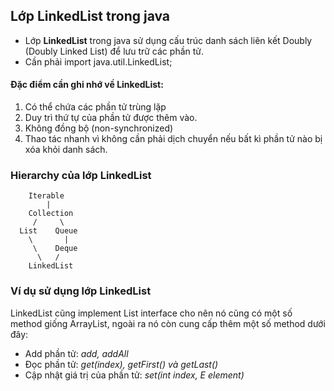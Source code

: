 ## Lớp LinkedList trong java
- Lớp **LinkedList** trong java sử dụng cấu trúc danh sách liên kết Doubly (Doubly Linked List) để lưu trữ các phần tử.
- Cần phải import java.util.LinkedList;
#### Đặc điểm cần ghi nhớ về LinkedList:
1. Có thể chứa các phần tử trùng lặp
2. Duy trì thứ tự của phần tử được thêm vào.
3. Không đồng bộ (non-synchronized)
4. Thao tác nhanh vì không cần phải dịch chuyển nếu bất kì phần tử nào bị xóa khỏi danh sách.
### Hierarchy của lớp LinkedList
```
    Iterable
        |
    Collection
     /     \
  List    Queue
    \       |    
     \    Deque
      \   /
    LinkedList
```
### Ví dụ sử dụng lớp LinkedList
LinkedList cũng implement List interface cho nên nó cũng có một số method giống ArrayList, ngoài ra nó còn cung cấp thêm một số method dưới đây:
- Add phần tử: _add, addAll_
- Đọc phần tử: _get(index), getFirst() và getLast()_
- Cập nhật giá trị của phần tử: _set(int index, E element)_